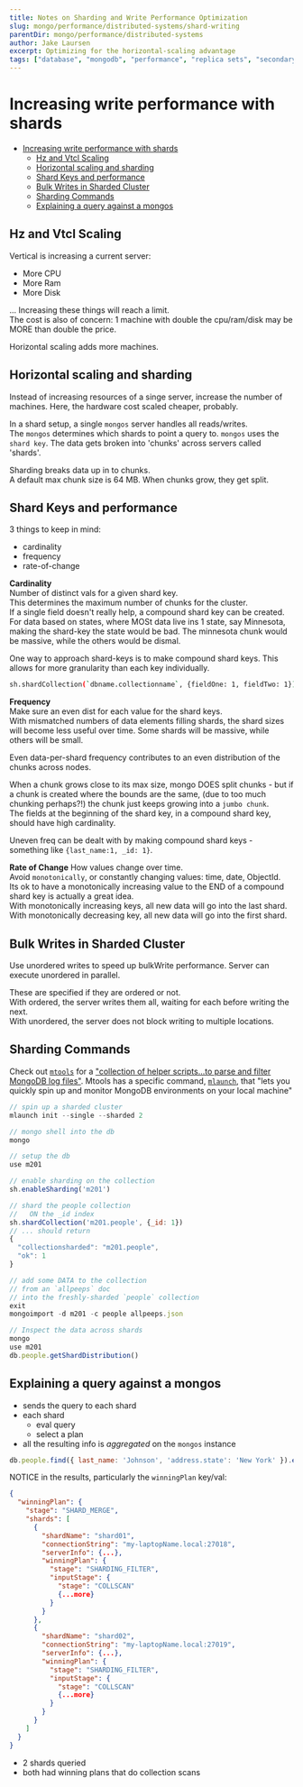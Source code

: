 ```yaml
---
title: Notes on Sharding and Write Performance Optimization
slug: mongo/performance/distributed-systems/shard-writing
parentDir: mongo/performance/distributed-systems
author: Jake Laursen
excerpt: Optimizing for the horizontal-scaling advantage
tags: ["database", "mongodb", "performance", "replica sets", "secondary nodes", "indexes"]
---
```


# Increasing write performance with shards

- [Increasing write performance with shards](#increasing-write-performance-with-shards)
  - [Hz and Vtcl Scaling](#hz-and-vtcl-scaling)
  - [Horizontal scaling and sharding](#horizontal-scaling-and-sharding)
  - [Shard Keys and performance](#shard-keys-and-performance)
  - [Bulk Writes in Sharded Cluster](#bulk-writes-in-sharded-cluster)
  - [Sharding Commands](#sharding-commands)
  - [Explaining a query against a mongos](#explaining-a-query-against-a-mongos)

## Hz and Vtcl Scaling

Vertical is increasing a current server:

- More CPU
- More Ram
- More Disk

... Increasing these things will reach a limit.  
 The cost is also of concern: 1 machine with double the cpu/ram/disk may be MORE than double the price.

Horizontal scaling adds more machines.

## Horizontal scaling and sharding

Instead of increasing resources of a singe server, increase the number of machines. Here, the hardware cost scaled cheaper, probably.

In a shard setup, a single `mongos` server handles all reads/writes.  
The `mongos` determines which shards to point a query to. `mongos` uses the `shard key`. The data gets broken into 'chunks' across servers called 'shards'.

Sharding breaks data up in to chunks.  
A default max chunk size is 64 MB. When chunks grow, they get split.

## Shard Keys and performance

3 things to keep in mind:

- cardinality
- frequency
- rate-of-change

**Cardinality**  
 Number of distinct vals for a given shard key.  
 This determines the maximum number of chunks for the cluster.  
 If a single field doesn't really help, a compound shard key can be created.  
 For data based on states, where MOSt data live ins 1 state, say Minnesota, making the shard-key the state would be bad. The minnesota chunk would be massive, while the others would be dismal.

One way to approach shard-keys is to make compound shard keys. This allows for more granularity than each key individually.

```bash
sh.shardCollection(`dbname.collectionname`, {fieldOne: 1, fieldTwo: 1})
```

**Frequency**  
Make sure an even dist for each value for the shard keys.  
With mismatched numbers of data elements filling shards, the shard sizes will become less useful over time. Some shards will be massive, while others will be small.

Even data-per-shard frequency contributes to an even distribution of the chunks across nodes.

When a chunk grows close to its max size, mongo DOES split chunks - but if a chunk is created where the bounds are the same, (due to too much chunking perhaps?!) the chunk just keeps growing into a `jumbo chunk`.  
The fields at the beginning of the shard key, in a compound shard key, should have high cardinality.

Uneven freq can be dealt with by making compound shard keys - something like `{last_name:1, _id: 1}`.

**Rate of Change**
How values change over time.  
Avoid `monotonically`, or constantly changing values: time, date, ObjectId.  
Its ok to have a monotonically increasing value to the END of a compound shard key is actually a great idea.  
With monotonically increasing keys, all new data will go into the last shard.  
With monotonically decreasing key, all new data will go into the first shard.

## Bulk Writes in Sharded Cluster

Use unordered writes to speed up bulkWrite performance.
Server can execute unordered in parallel.

These are specified if they are ordered or not.  
With ordered, the server writes them all, waiting for each before writing the next.  
With unordered, the server does not block writing to multiple locations.

## Sharding Commands

Check out [`mtools`](https://github.com/rueckstiess/mtools) for a ["collection of helper scripts...to parse and filter MongoDB log files"](https://www.mongodb.com/blog/post/introducing-mtools). Mtools has a specific command, [`mlaunch`](http://blog.rueckstiess.com/mtools/mlaunch.html), that "lets you quickly spin up and monitor MongoDB environments on your local machine"

```js
// spin up a sharded cluster
mlaunch init --single --sharded 2

// mongo shell into the db
mongo

// setup the db
use m201

// enable sharding on the collection
sh.enableSharding('m201')

// shard the people collection
//   ON the _id index
sh.shardCollection('m201.people', {_id: 1})
// ... should return
{
  "collectionsharded": "m201.people",
  "ok": 1
}

// add some DATA to the collection
// from an `allpeeps` doc
// into the freshly-sharded `people` collection
exit
mongoimport -d m201 -c people allpeeps.json

// Inspect the data across shards
mongo
use m201
db.people.getShardDistribution()
```

## Explaining a query against a mongos

- sends the query to each shard
- each shard
  - eval query
  - select a plan
- all the resulting info is _aggregated_ on the `mongos` instance

```js
db.people.find({ last_name: 'Johnson', 'address.state': 'New York' }).explain();
```

NOTICE in the results, particularly the `winningPlan` key/val:

```json
{
  "winningPlan": {
    "stage": "SHARD_MERGE",
    "shards": [
      {
        "shardName": "shard01",
        "connectionString": "my-laptopName.local:27018",
        "serverInfo": {...},
        "winningPlan": {
          "stage": "SHARDING_FILTER",
          "inputStage": {
            "stage": "COLLSCAN"
            {...more}
          }
        }
      },
      {
        "shardName": "shard02",
        "connectionString": "my-laptopName.local:27019",
        "serverInfo": {...},
        "winningPlan": {
          "stage": "SHARDING_FILTER",
          "inputStage": {
            "stage": "COLLSCAN"
            {...more}
          }
        }
      }
    ]
  }
}
```

- 2 shards queried
- both had winning plans that do collection scans
